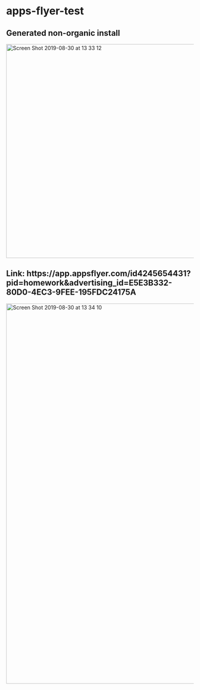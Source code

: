 # apps-flyer-test

<h2>Generated non-organic install</h2>

<img width="574" alt="Screen Shot 2019-08-30 at 13 33 12" src="https://user-images.githubusercontent.com/30303034/64014697-79435980-cb2b-11e9-86db-ee127c909a2a.png">

<h2>Link: https://app.appsflyer.com/id4245654431?pid=homework&advertising_id=E5E3B332-80D0-4EC3-9FEE-195FDC24175A</h2>
<img width="1020" alt="Screen Shot 2019-08-30 at 13 34 10" src="https://user-images.githubusercontent.com/30303034/64014744-94ae6480-cb2b-11e9-8b99-0802fc0ed379.png">
